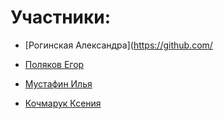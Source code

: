 # Участники:
* [Рогинская Александра](https://github.com/

* [Поляков Егор](https://github.com/)

* [Мустафин Илья](https://github.com/)

* [Кочмарук Ксения](https://github.com/)